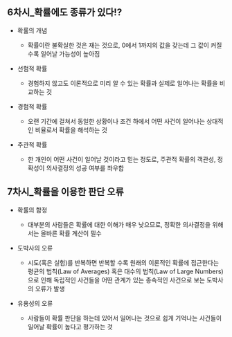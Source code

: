 
## 6차시_확률에도 종류가 있다!?


- 확률의 개념
  
	- 확률이란 불확실한 것은 재는 것으로, 0에서 1까지의 값을 갖는데 그 값이 커질수록 일어날 가능성이 높아짐

- 선험적 확률
  
	- 경험하지 않고도 이론적으로 미리 알 수 있는 확률과 실제로 일어나는 확률을 비교하는 것

- 경험적 확률
  
	- 오랜 기간에 걸쳐서 동일한 상황이나 조건 하에서 어떤 사건이 일어나는 상대적인 비율로서 확률을 해석하는 것

- 주관적 확률
  
	- 한 개인이 어떤 사건이 일어날 것이라고 믿는 정도로, 주관적 확률의 객관성, 정확성이 의사결정의 성공 여부를 좌우함 

## 7차시_확률을 이용한 판단 오류

- 확률의 함정
  
	- 대부분의 사람들은 확률에 대한 이해가 매우 낮으므로, 정확한 의사결정을 위해서는 올바른 확률 계산이 필수

- 도박사의 오류
  
	- 시도(혹은 실험)를 반복하면 반복할 수록 원래의 이론적인 확률에 접근한다는 평균의 법칙(Law of Averages) 혹은 대수의 법칙(Law of Large Numbers)으로 인해 독립적인 사건들을 어떤 관계가 있는 종속적인 사건으로 보는 도박사의 오류가 발생
	  
- 유용성의 오류
  
	- 사람들이 확률 판단을 하는데 있어서 일어나는 것으로 쉽게 기억나는 사건들이 일어날 확률이 높다고 평가하는 것